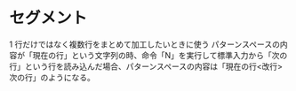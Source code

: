 セグメント
=====
1 行だけではなく複数行をまとめて加工したいときに使う
パターンスペースの内容が「現在の行」という文字列の時、命令「N」を実行して標準入力から「次の行」という行を読み込んだ場合、パターンスペースの内容は「現在の行<改行>次の行」のようになる。

